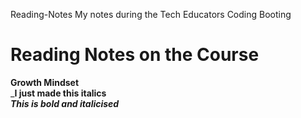 Reading-Notes
My notes during the Tech Educators Coding Booting 
# Reading Notes on the Course
**Growth Mindset**   
_**I just made this italics**   
_**This is bold and italicised**_
